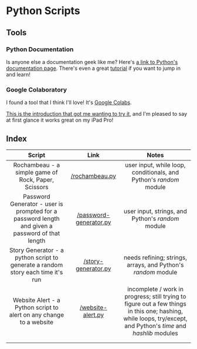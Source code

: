 # Python Scripts

## Tools

### Python Documentation

Is anyone else a documentation geek like me? Here's [a link to Python's documentation page](https://docs.python.org/3.10/index.html). There's even a great [tutorial](https://docs.python.org/3.10/tutorial/index.html) if you want to jump in and learn!

### Google Colaboratory

I found a tool that I think I'll love!
It's [Google Colabs](https://colab.research.google.com/?utm_source=scs-index). 

[This is the introduction that got me wanting to try it](https://codingandfun.com/how-to-use-python-on-ipad/), and I'm pleased to say at first glance it works great on my iPad Pro!

## Index

| Script | Link | Notes |
|:---:|:---:|:---:|
| Rochambeau - a simple game of Rock, Paper, Scissors | [/rochambeau.py](https://github.com/stevie170/python-scripts/blob/main/rochambeau.py) | user input, while loop, conditionals, and Python's *random* module |
| Password Generator - user is prompted for a password length and given a password of that length | [/password-generator.py](https://github.com/stevie170/python-scripts/blob/main/password-generator.py) | user input, strings, and Python's *random* module |
| Story Generator - a python script to generate a random story each time it's run | [/story-generator.py](https://github.com/stevie170/python-scripts/blob/main/story-generator.py) | needs refining; strings, arrays, and Python's *random* module |
| Website Alert - a Python script to alert on any change to a website | [/website-alert.py](https://github.com/stevie170/python-scripts/blob/main/website-alert.py) | incomplete / work in progress; still trying to figure out a few things in this one; hashing, while loops, try/except, and Python's *time* and *hashlib* modules |
||||
||||
